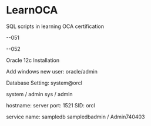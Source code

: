 # LearnOCA
SQL scripts in learning OCA certification

--051

--052

Oracle 12c Installation

Add windows new user:
oracle/admin

Database Setting:
system@orcl

system / admin
sys / admin

hostname: server
port: 1521
SID: orcl

service name: sampledb
sampledbadmin / Admin740403